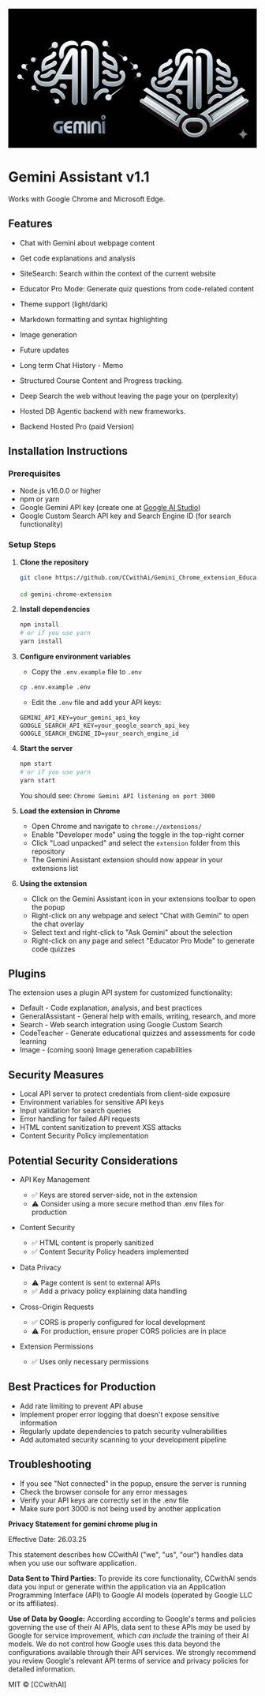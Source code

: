 ![Gemini Assistant Chrome Extension Logo](extension/icon.png)

# Gemini Assistant v1.1

Works with Google Chrome and Microsoft Edge.

## Features
- Chat with Gemini about webpage content
- Get code explanations and analysis
- SiteSearch: Search within the context of the current website
- Educator Pro Mode: Generate quiz questions from code-related content
- Theme support (light/dark)
- Markdown formatting and syntax highlighting
- Image generation

- Future updates
- Long term Chat History - Memo
- Structured Course Content and Progress tracking.
- Deep Search the web without leaving the page your on (perplexity)
- Hosted DB Agentic backend with new frameworks.
- Backend Hosted Pro (paid Version)
  

## Installation Instructions

### Prerequisites
- Node.js v16.0.0 or higher
- npm or yarn
- Google Gemini API key (create one at [Google AI Studio](https://aistudio.google.com/))
- Google Custom Search API key and Search Engine ID (for search functionality)

### Setup Steps

1. **Clone the repository**
   ```bash
   git clone https://github.com/CCwithAi/Gemini_Chrome_extension_Educator_pro.git
   
   cd gemini-chrome-extension
   ```

2. **Install dependencies**
   ```bash
   npm install
   # or if you use yarn
   yarn install
   ```

3. **Configure environment variables**
   - Copy the `.env.example` file to `.env`
   ```bash
   cp .env.example .env
   ```
   - Edit the `.env` file and add your API keys:
   ```
   GEMINI_API_KEY=your_gemini_api_key
   GOOGLE_SEARCH_API_KEY=your_google_search_api_key
   GOOGLE_SEARCH_ENGINE_ID=your_search_engine_id
   ```

4. **Start the server**
   ```bash
   npm start
   # or if you use yarn
   yarn start
   ```
   You should see: `Chrome Gemini API listening on port 3000`

5. **Load the extension in Chrome**
   - Open Chrome and navigate to `chrome://extensions/`
   - Enable "Developer mode" using the toggle in the top-right corner
   - Click "Load unpacked" and select the `extension` folder from this repository
   - The Gemini Assistant extension should now appear in your extensions list

6. **Using the extension**
   - Click on the Gemini Assistant icon in your extensions toolbar to open the popup
   - Right-click on any webpage and select "Chat with Gemini" to open the chat overlay
   - Select text and right-click to "Ask Gemini" about the selection
   - Right-click on any page and select "Educator Pro Mode" to generate code quizzes

## Plugins
The extension uses a plugin API system for customized functionality:

- Default - Code explanation, analysis, and best practices
- GeneralAssistant - General help with emails, writing, research, and more
- Search - Web search integration using Google Custom Search
- CodeTeacher - Generate educational quizzes and assessments for code learning
- Image - (coming soon) Image generation capabilities

## Security Measures
- Local API server to protect credentials from client-side exposure
- Environment variables for sensitive API keys
- Input validation for search queries
- Error handling for failed API requests
- HTML content sanitization to prevent XSS attacks
- Content Security Policy implementation

## Potential Security Considerations
- API Key Management
  - ✅ Keys are stored server-side, not in the extension
  - ⚠️ Consider using a more secure method than .env files for production

- Content Security
  - ✅ HTML content is properly sanitized
  - ✅ Content Security Policy headers implemented

- Data Privacy
  - ⚠️ Page content is sent to external APIs
  - ✅ Add a privacy policy explaining data handling

- Cross-Origin Requests
  - ✅ CORS is properly configured for local development
  - ⚠️ For production, ensure proper CORS policies are in place

- Extension Permissions
  - ✅ Uses only necessary permissions

## Best Practices for Production
- Add rate limiting to prevent API abuse
- Implement proper error logging that doesn't expose sensitive information
- Regularly update dependencies to patch security vulnerabilities
- Add automated security scanning to your development pipeline

## Troubleshooting
- If you see "Not connected" in the popup, ensure the server is running
- Check the browser console for any error messages
- Verify your API keys are correctly set in the .env file
- Make sure port 3000 is not being used by another application

**Privacy Statement for gemini chrome plug in**

Effective Date: 26.03.25

This statement describes how CCwithAI ("we", "us", "our") handles data when you use our software application.

**Data Sent to Third Parties:**
To provide its core functionality, CCwithAI sends data you input or generate within the application via an Application Programming Interface (API) to Google AI models (operated by Google LLC or its affiliates).

**Use of Data by Google:**
According according to Google's terms and policies governing the use of their AI APIs, data sent to these APIs *may* be used by Google for service improvement, which *can include* the training of their AI models. We do not control how Google uses this data beyond the configurations available through their API services. We strongly recommend you review Google's relevant API terms of service and privacy policies for detailed information.

MIT © [CCwithAI]
